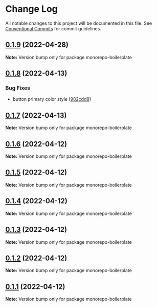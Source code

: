 # Change Log

All notable changes to this project will be documented in this file.
See [Conventional Commits](https://conventionalcommits.org) for commit guidelines.

## [0.1.9](https://github.com/emunhoz/monorepo-boilerplate/compare/v0.1.8...v0.1.9) (2022-04-28)

**Note:** Version bump only for package monorepo-boilerplate





## [0.1.8](https://github.com/emunhoz/monorepo-boilerplate/compare/v0.1.7...v0.1.8) (2022-04-13)


### Bug Fixes

* button primary color style ([982cdd9](https://github.com/emunhoz/monorepo-boilerplate/commit/982cdd91d2cfba8d79d9f8ede3c0af3864e7d778))





## [0.1.7](https://github.com/emunhoz/monorepo-boilerplate/compare/v0.1.6...v0.1.7) (2022-04-13)

**Note:** Version bump only for package monorepo-boilerplate





## [0.1.6](https://github.com/emunhoz/monorepo-boilerplate/compare/v0.1.5...v0.1.6) (2022-04-12)

**Note:** Version bump only for package monorepo-boilerplate





## [0.1.5](https://github.com/emunhoz/monorepo-boilerplate/compare/v0.1.4...v0.1.5) (2022-04-12)

**Note:** Version bump only for package monorepo-boilerplate





## [0.1.4](https://github.com/emunhoz/monorepo-boilerplate/compare/v0.1.3...v0.1.4) (2022-04-12)

**Note:** Version bump only for package monorepo-boilerplate





## [0.1.3](https://github.com/emunhoz/monorepo-boilerplate/compare/v0.1.2...v0.1.3) (2022-04-12)

**Note:** Version bump only for package monorepo-boilerplate





## [0.1.2](https://github.com/emunhoz/monorepo-boilerplate/compare/v0.1.1...v0.1.2) (2022-04-12)

**Note:** Version bump only for package monorepo-boilerplate





## [0.1.1](https://github.com/emunhoz/monorepo-boilerplate/compare/v1.1.0...v0.1.1) (2022-04-12)

**Note:** Version bump only for package monorepo-boilerplate
